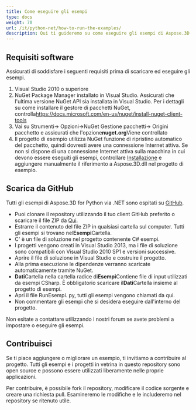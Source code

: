 ```yaml
---
title: Come eseguire gli esempi
type: docs
weight: 70
url: /it/python-net/how-to-run-the-examples/
description: Qui ti guideremo su come eseguire gli esempi di Aspose.3D for Python via .NET.
---
```

##  **Requisiti software**
Assicurati di soddisfare i seguenti requisiti prima di scaricare ed eseguire gli esempi.

1. Visual Studio 2010 o superiore
1. NuGet Package Manager installato in Visual Studio. Assicurati che l'ultima versione NuGet API sia installata in Visual Studio. Per i dettagli su come installare il gestore di pacchetti NuGet, controlla<https://docs.microsoft.com/en-us/nuget/install-nuget-client-tools>
1. Vai su Strumenti-> Opzioni->NuGet Gestione pacchetti-> Origini pacchetto e assicurati che l'opzione**nuget.org**Viene controllato
1. Il progetto di esempio utilizza NuGet funzione di ripristino automatico del pacchetto, quindi dovresti avere una connessione Internet attiva. Se non si dispone di una connessione Internet attiva sulla macchina in cui devono essere eseguiti gli esempi, controllare [Installazione](/3d/it/python-net/installation/) e aggiungere manualmente il riferimento a Aspose.3D.dll nel progetto di esempio.
##  **Scarica da GitHub**
Tutti gli esempi di Aspose.3D for Python via .NET sono ospitati su [GitHub](https://github.com/aspose-3d/Aspose.3D-for-.NET).

- Puoi clonare il repository utilizzando il tuo client GitHub preferito o scaricare il file ZIP da [Qui](https://github.com/aspose-3d/Aspose.3D-for-.NET/archive/master.zip).
- Estrarre il contenuto del file ZIP in qualsiasi cartella sul computer. Tutti gli esempi si trovano nel**Esempi**Cartella.
- C' è un file di soluzione nel progetto contenente C# esempi.
- I progetti vengono creati in Visual Studio 2013, ma i file di soluzione sono compatibili con Visual Studio 2010 SP1 e versioni successive.
- Aprire il file di soluzione in Visual Studio e costruire il progetto.
- Alla prima esecuzione le dipendenze verranno scaricate automaticamente tramite NuGet.
- **Dati**Cartella nella cartella radice di**Esempi**Contiene file di input utilizzati da esempi CSharp. È obbligatorio scaricare il**Dati**Cartella insieme al progetto di esempi.
- Apri il file RunEsempi. py, tutti gli esempi vengono chiamati da qui.
- Non commentare gli esempi che si desidera eseguire dall'interno del progetto.

Non esitate a contattare utilizzando i nostri forum se avete problemi a impostare o eseguire gli esempi.
##  **Contribuisci**
Se ti piace aggiungere o migliorare un esempio, ti invitiamo a contribuire al progetto. Tutti gli esempi e i progetti in vetrina in questo repository sono open source e possono essere utilizzati liberamente nelle proprie applicazioni.

Per contribuire, è possibile fork il repository, modificare il codice sorgente e creare una richiesta pull. Esamineremo le modifiche e le includeremo nel repository se ritenuto utile.

